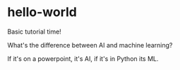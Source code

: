 # hello-world
Basic tutorial time!

What's the difference between AI and machine learning?

If it's on a powerpoint, it's AI, if it's in Python its ML. 
